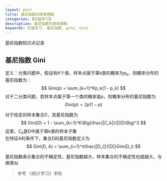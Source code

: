 ```yaml
---
layout: post
title: 基尼指数的简单理解
categories: [机器学习]
description: 基尼指数的简单理解
keywords: 机器学习, 基尼指数, gini, Gini
---
```


基尼指数知识点记录

## 基尼指数 Gini
定义：分类问题中，假设有K个类，样本点属于第k类的概率为$p_k$，则概率分布的基尼指数为：
$$ Gini(p) = \sum_{k=1}^Kp_k(1 - p_k) $$
对于二分类问题，若样本点属于第一个类的概率是p，则概率分布的基尼指数为
$$ Gini(p) = 2p(1 - p) $$

对于给定的样本集合D，其基尼指数为
$$ Gini(D) = 1 - \sum_{k=1}^K\Big(\frac{|C_k|}{|D|}\Big)^2 $$
这里，$C_k$是D中属于第k类的样本子集  
在特征A的条件下，集合D的基尼指数定义为
$$ Gini(D, A) = \sum_{i=1}^n\frac{|D_i|}{|D|}Gini(D_i) $$

基尼指数表示集合的不确定性，基尼指数越大，样本集合的不确定性也就越大，与熵类似

> 参考 《统计学习》李航
